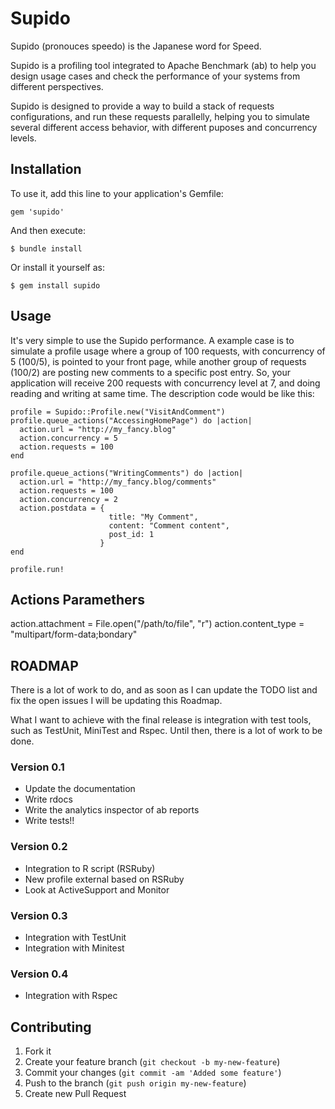 # Supido

Supido (pronouces speedo) is the Japanese word for Speed.

Supido is a profiling tool integrated to Apache Benchmark (ab) to help you
design usage cases and check the performance of your systems from different
perspectives.

Supido is designed to provide a way to build a stack of requests configurations,
and run these requests parallelly, helping you to simulate several different 
access behavior, with different puposes and concurrency levels.

## Installation

To use it, add this line to your application's Gemfile:

    gem 'supido'

And then execute:

    $ bundle install

Or install it yourself as:

    $ gem install supido

## Usage

It's very simple to use the Supido performance. A example case is to 
simulate a profile usage where a group of 100 requests, with concurrency of 5 
(100/5), is pointed to your front page, while another group of requests (100/2) 
are posting new comments to a specific post entry. So, your application will 
receive 200 requests with concurrency level at 7, and doing reading and writing
at same time. The description code would be like this:

    profile = Supido::Profile.new("VisitAndComment")
    profile.queue_actions("AccessingHomePage") do |action|
      action.url = "http://my_fancy.blog"
      action.concurrency = 5
      action.requests = 100
    end

    profile.queue_actions("WritingComments") do |action|
      action.url = "http://my_fancy.blog/comments"
      action.requests = 100
      action.concurrency = 2
      action.postdata = {
                          title: "My Comment", 
                          content: "Comment content", 
                          post_id: 1
                        }
    end

    profile.run!

## Actions Paramethers
  action.attachment = File.open("/path/to/file", "r")
  action.content_type = "multipart/form-data;bondary"

## ROADMAP

There is a lot of work to do, and as soon as I can update the TODO list and fix
the open issues I will be updating this Roadmap.

What I want to achieve with the final release is integration with test tools,
such as TestUnit, MiniTest and Rspec. Until then, there is a lot of work to be 
done.
### Version 0.1

* Update the documentation
* Write rdocs
* Write the analytics inspector of ab reports
* Write tests!!

### Version 0.2

* Integration to R script (RSRuby)
* New profile external based on RSRuby
* Look at ActiveSupport and Monitor

### Version 0.3

* Integration with TestUnit
* Integration with Minitest

### Version 0.4

* Integration with Rspec

## Contributing

1. Fork it
2. Create your feature branch (`git checkout -b my-new-feature`)
3. Commit your changes (`git commit -am 'Added some feature'`)
4. Push to the branch (`git push origin my-new-feature`)
5. Create new Pull Request
